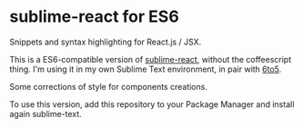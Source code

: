 # sublime-react for ES6

Snippets and syntax highlighting for React.js / JSX.

This is a ES6-compatible version of [sublime-react](https://github.com/reactjs/sublime-react), without the coffeescript thing. I'm using it in my own Sublime Text environment, in pair with [6to5](https://6to5.org/). 

Some corrections of style for components creations.

To use this version, add this repository to your Package Manager and install again sublime-text.
